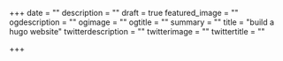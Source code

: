 +++
date = ""
description = ""
draft = true
featured_image = ""
ogdescription = ""
ogimage = ""
ogtitle = ""
summary = ""
title = "build a hugo website"
twitterdescription = ""
twitterimage = ""
twittertitle = ""

+++
